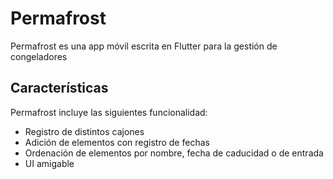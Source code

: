 # Permafrost

Permafrost es una app móvil escrita en Flutter para la gestión de congeladores

## Características
Permafrost incluye las siguientes funcionalidad:
- Registro de distintos cajones
- Adición de elementos con registro de fechas
- Ordenación de elementos por nombre, fecha de caducidad o de entrada
- UI amigable
